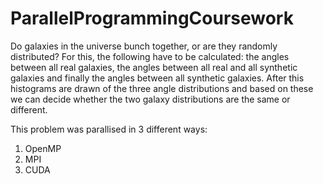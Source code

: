 # ParallelProgrammingCoursework

Do galaxies in the universe bunch together, or are they randomly distributed? For this, the following have to be calculated: the angles between all real galaxies, 
the angles between all real and all synthetic galaxies and finally the angles between all synthetic galaxies. 
After this histograms are drawn of the three angle distributions and based on these we can decide whether the two galaxy distributions are the same or different.

This problem was parallised in 3 different ways:
  1) OpenMP
  2) MPI
  3) CUDA
